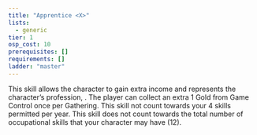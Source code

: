 ```yaml
---
title: "Apprentice <X>"
lists:
  - generic
tier: 1
osp_cost: 10
prerequisites: []
requirements: []
ladder: "master"
---
```


This skill allows the character to gain extra income and represents the character’s profession, <X>. The player can collect an extra 1 Gold from Game Control once per Gathering. This skill not count towards your 4 skills permitted per year. This skill does not count towards the total number of occupational skills that your character may have (12).
